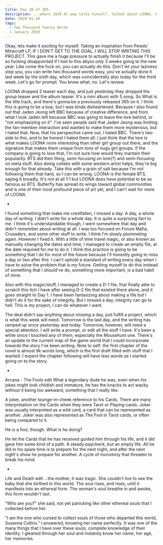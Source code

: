 ```yaml
---
title: Day 20 of 365.
description: ...where 2020 Al pep talks himself, talked about LOONA, time travel(?) and edited some story.
date: 2020-01-20
tags:
  - Two Thousand Twenty Words
  - January 2020
---
```


Okay, lets make it exciting for myself. Taking an inspiration from Pewds' Minecraft LP, IF I DON'T GET TO THE GOAL, I WILL STOP WRITING THIS PROJECT. This gave me a huge pressure to actually finish it because I'll be so fucking disappointed if I lost to this abyss only 3 weeks going to the new year. Like come the fuck on, you can actually do this. Don't let your laziness stop you, you can write two thousand words easy, you've actually done it last week by the sixth day, which was coincidentally also today for the third week. Let's go for prompt. You know what, no. Let's review.

LOONA dropped 2 teaser each day, and just yesterday they dropped the group teaser and the album teaser. It's a mini album with 5 song. So What is the title track, and there's gonna be a previously released 365 on it. I think this is going to be a bop, but I was kinda disheartened. Because I also found out that Jaden Jeong left BBC because of creative difference, and from what I look Jaden left because BBC was going to leave the lore behind, or "not emphasizing on it". I've seen people said that Jaden Jeong was limiting the fan-member interaction and wanted to make them more mysterious, but I hated that. Now, that his perspective came out, I hated BBC. There's two side to this, and to be honest I hated them all. I just think that the lore is what makes LOONA more interesting than other girl group out there, and the signature that makes them unique from tons of nugu girl groups. If the company is going to lose that, I'm not sure how would they mantain their popularity. BTS did their thing, semi-focusing on lore(?) and semi-focusing on meta stuff. Also doing collabs with some western artist helps, they're big enough for that already. Take this with a grain of salt because I'm not following them that hard, so I can be wrong. LOONA is the female BTS, saying it broadly. It's not at all 1:1 but LOONA does have potential to be as famous as BTS. Butterfly has spread its wings toward global communities and is one of their most profound piece of art yet, and I can't wait for more of LOONA.

-

I found something that make me crestfallen, I missed a day. A day, a whole day of writing. I didn't write for a whole day. It is quite a surprising fact to me. I think it's understandable though, I went somewhere that day and didn't remember about writing at all. I was too focused on Forum Mafia, Crusaders, and some other stuff to write. I think I'm slowly plummeting again. However I fixed it. With a little of time travel magic, or also known as manually changing the dates and time, I managed to create an empty file, at the date required for me to do it. I think this practice is going to be something that I do for most of the future because I'll honestly going to miss a day or two after this. I can't uphold a standard of writing every day when I have to solve the problem that is my future. Getting myself to do this instead of something that I should've do, something more important, is a bad habit of mine.

Also with this magic/stuff, I managed to create a D-1 file, that finally able to scratch this itch I have after seeing D-2 file that existed there alone, and it goes straight to Day 1. I have been fantasizing about making a file but I didn't do it for the sake of integrity. But I missed a day, integrity can go to hell. This is my project, I can do whatever I want.

The deal didn't say anything about missing a day, just fulfill a project, which is what this week will need. Tomorrow is the last day, and the writing has ramped up since yesterday and today. Tomorrow, however, will need a special attention. I will write a prompt, or edit all the stuff I have. It's been a while since I touched any of them, especially the Mousehunt one. There's an update to the current map of the game world that I could incorporate towards the story I've been writing. Note to self: the first chapter of the novel is almost 9k words long, which is the first draft filled with stuff that I wanted. I expect the chapter following will have less words as I started going on to the story.

-

Arcana - The Fools edit
What a legendary dude he was, even when his jokes might look childish and immature, he has the knacks to act wacky without it being too awkward, something that I really like.

A joker, another tounge-in-cheek reference to his Cards. There are many interpretation on the Cards when they were Tarot or Playing cards. Joker was usually interpreted as a wild card, a card that can be represented as another. Joker was also represented as The Fool in Tarot cards, or often being compared to it. 

He is a fool, though. What is he doing?

He let the Cards that he has received guided him through his life, and it did gave him some kind of a path. A steady paycheck, but an empty life. All he did in his spare time is to prepare for the next night, and after the next night's show he prepare for another. A cycle of monotony that threaten to break his mind.


-

Life and Death edit
...the mother, it was tragic. She couldn't live to see the baby that she birthed to this world. The soul rises, and rises, until it manifests into an ethereal form. The woman's soul breathe in and awoke, this form wouldn't last.

"Who are you?" she said, not yet panicking like other ethereal souls that I collected before her.

"I am the one who cursed to collect souls of those who departed this world, Susanna Collins." I answered, knowing her name perfectly. It was one of the many things that I have over these souls, complete knowledge of their identity. I gleaned through her soul and instantly know her name, her age, her memories.